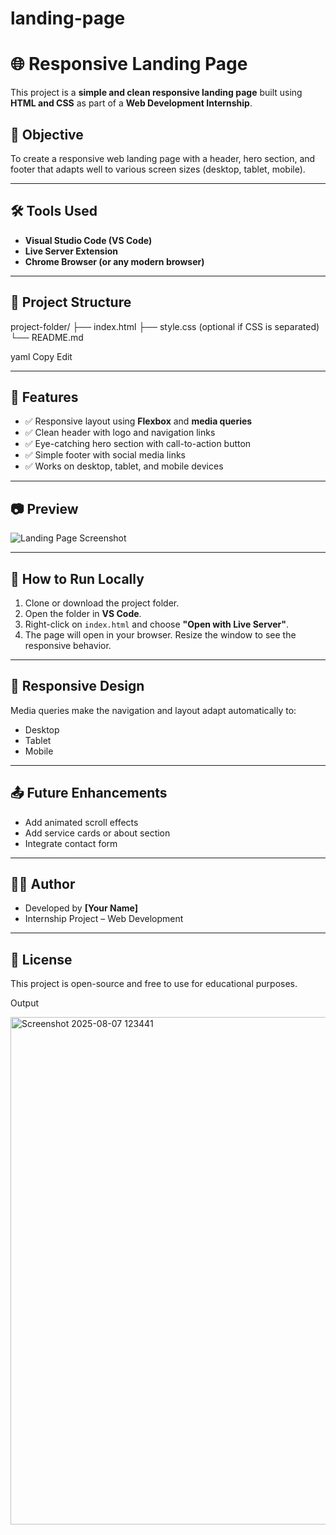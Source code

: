 # landing-page
# 🌐 Responsive Landing Page

This project is a **simple and clean responsive landing page** built using **HTML and CSS** as part of a **Web Development Internship**.

## 📌 Objective

To create a responsive web landing page with a header, hero section, and footer that adapts well to various screen sizes (desktop, tablet, mobile).

---

## 🛠️ Tools Used

- **Visual Studio Code (VS Code)**
- **Live Server Extension**
- **Chrome Browser (or any modern browser)**

---

## 🧩 Project Structure

project-folder/
├── index.html
├── style.css (optional if CSS is separated)
└── README.md

yaml
Copy
Edit

---

## 🚀 Features

- ✅ Responsive layout using **Flexbox** and **media queries**
- ✅ Clean header with logo and navigation links
- ✅ Eye-catching hero section with call-to-action button
- ✅ Simple footer with social media links
- ✅ Works on desktop, tablet, and mobile devices

---

## 📷 Preview

![Landing Page Screenshot](screenshot.png) <!-- Optional: Add your screenshot file -->

---

## 🔧 How to Run Locally

1. Clone or download the project folder.
2. Open the folder in **VS Code**.
3. Right-click on `index.html` and choose **"Open with Live Server"**.
4. The page will open in your browser. Resize the window to see the responsive behavior.

---

## 📱 Responsive Design

Media queries make the navigation and layout adapt automatically to:
- Desktop
- Tablet
- Mobile

---

## 📤 Future Enhancements

- Add animated scroll effects
- Add service cards or about section
- Integrate contact form

---

## 🧑‍💻 Author

- Developed by **[Your Name]**
- Internship Project – Web Development

---

## 📜 License

This project is open-source and free to use for educational purposes.

Output

<img width="1909" height="812" alt="Screenshot 2025-08-07 123441" src="https://github.com/user-attachments/assets/0d2c5089-1ee9-4011-84ea-e66fd96f02a7" />
